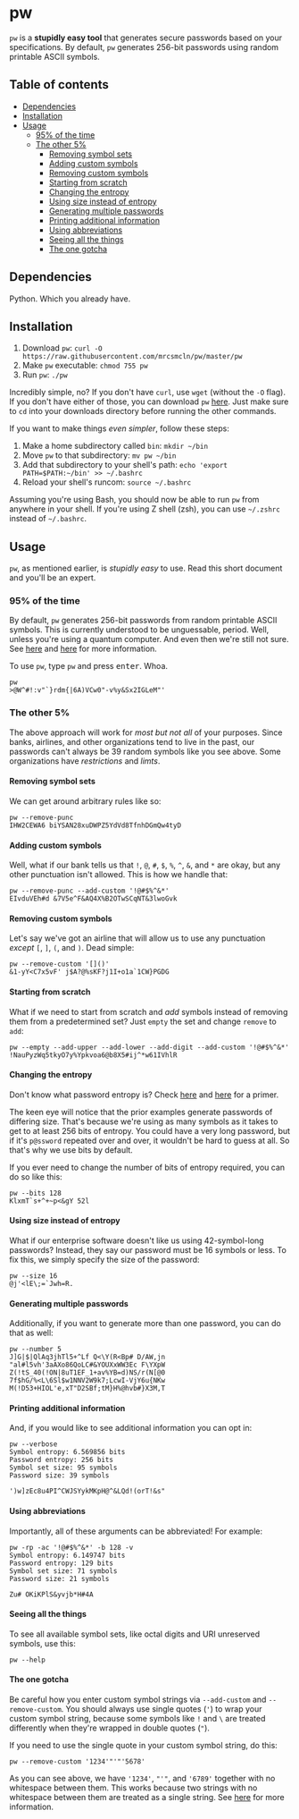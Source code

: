 

# pw

`pw` is a **stupidly easy tool** that generates secure passwords based on your specifications. By default, `pw` generates 256-bit passwords using random printable ASCII symbols.

## Table of contents
- [Dependencies](#dependencies)
- [Installation](#installation)
- [Usage](#usage)
  - [95% of the time](#95-of-the-time)
  - [The other 5%](#the-other-5)
    - [Removing symbol sets](#removing-symbol-sets)
    - [Adding custom symbols](#adding-custom-symbols)
    - [Removing custom symbols](#removing-custom-symbols)
    - [Starting from scratch](#starting-from-scratch)
    - [Changing the entropy](#changing-the-entropy)
    - [Using size instead of entropy](#using-size-instead-of-entropy)
    - [Generating multiple passwords](#generating-multiple-passwords)
    - [Printing additional information](#printing-additional-information)
    - [Using abbreviations](#using-abbreviations)
    - [Seeing all the things](#seeing-all-the-things)
    - [The one gotcha](#the-one-gotcha)

## Dependencies

Python. Which you already have.

## Installation

1. Download `pw`: `curl -O https://raw.githubusercontent.com/mrcsmcln/pw/master/pw`
2. Make `pw` executable: `chmod 755 pw`
3. Run `pw`: `./pw`

Incredibly simple, no? If you don't have `curl`, use `wget` (without the `-O` flag). If you don't have either of those, you can download `pw` [here](https://raw.githubusercontent.com/mrcsmcln/pw/master/pw). Just make sure to `cd` into your downloads directory before running the other commands.

If you want to make things *even simpler*, follow these steps:

1. Make a home subdirectory called `bin`: `mkdir ~/bin`
2. Move `pw` to that subdirectory: `mv pw ~/bin`
3. Add that subdirectory to your shell's path: `echo 'export PATH=$PATH:~/bin' >> ~/.bashrc`
4. Reload your shell's runcom: `source ~/.bashrc`

Assuming you're using Bash, you should now be able to run `pw` from anywhere in your shell. If you're using Z shell (zsh), you can use `~/.zshrc` instead of `~/.bashrc`.

## Usage

`pw`, as mentioned earlier, is *stupidly easy* to use. Read this short document and you'll be an expert.

### 95% of the time

By default, `pw` generates 256-bit passwords from random printable ASCII symbols. This is currently understood to be unguessable, period. Well, unless you're using a quantum computer. And even then we're still not sure. See [here](https://en.wikipedia.org/wiki/Password_strength#Required_Bits_of_Entropy) and [here](https://www.schneier.com/crypto-gram/archives/1999/0215.html) for more information.

To use `pw`, type `pw` and press <kbd>enter</kbd>. Whoa.

```
pw
>@W^#!:v"`}rdm{|6A)VCw0"-v%y&Sx2IGLeM"'
```

### The other 5%

The above approach will work for *most but not all* of your purposes. Since banks, airlines, and other organizations tend to live in the past, our passwords can't always be 39 random symbols like you see above. Some organizations have *restrictions* and *limts*.

#### Removing symbol sets

We can get around arbitrary rules like so:

```
pw --remove-punc
IHW2CEWA6 biYSAN28xuDWPZ5YdVd8TfnhDGmQw4tyD
```

#### Adding custom symbols

Well, what if our bank tells us that `!`, `@`, `#`, `$`, `%`, `^`, `&`, and `*` are okay, but any other punctuation isn't allowed. This is how we handle that:

```
pw --remove-punc --add-custom '!@#$%^&*'
EIvduVEh#d &7V5e^F&AQ4X%B2OTwSCqNT&3lwoGvk
```

#### Removing custom symbols

Let's say we've got an airline that will allow us to use any punctuation *except* `[`, `]`, `(`, and `)`. Dead simple:

```
pw --remove-custom '[]()'
&1-yY<C7x5vF' j$A?@%sKF?j1I+o1a`1CW}PGDG
```

#### Starting from scratch

What if we need to start from scratch and *add* symbols instead of removing them from a predetermined set? Just `empty` the set and change `remove` to `add`:

```
pw --empty --add-upper --add-lower --add-digit --add-custom '!@#$%^&*'
!NauPyzWq5tkyO7y%Ypkvoa6@b8X5#ij^*w61IVhlR
```

#### Changing the entropy

Don't know what password entropy is? Check [here](https://xkcd.com/936/) and [here](https://en.wikipedia.org/wiki/Password_strength#Entropy_as_a_measure_of_password_strength) for a primer.

The keen eye will notice that the prior examples generate passwords of differing size. That's because we're using as many symbols as it takes to get to at least 256 bits of entropy. You could have a very long password, but if it's `p@ssword` repeated over and over, it wouldn't be hard to guess at all. So that's why we use bits by default.

If you ever need to change the number of bits of entropy required, you can do so like this:

```
pw --bits 128
KlxmT`s+^+~p<&gY 52l
```

#### Using size instead of entropy

What if our enterprise software doesn't like us using 42-symbol-long passwords? Instead, they say our password must be 16 symbols or less. To fix this, we simply specify the size of the password:

```
pw --size 16
@j'<lE\;=`Jwh=R.
```

#### Generating multiple passwords

Additionally, if you want to generate more than one password, you can do that as well:

```
pw --number 5
J]G|$|QlAq3jhTl5+^Lf Q<\Y(R<Bp# D/AW,jn
"al#l5vh'3aAXo86QoLC#&YOUXxWW3Ec F\YXpW
Z(!tS_40(!ON|8uT1EF_1+av%YB=d)NS/r(N[@0
7f$hG/%<L\6Sl$w1NNV2W9k7;LcwI-VjY6u{NKw
M(!D53+HIOL'e,xT"D2SBf;tM}H%@hvb#}X3M,T
```

#### Printing additional information

And, if you would like to see additional information you can opt in:

```
pw --verbose
Symbol entropy: 6.569856 bits
Password entropy: 256 bits
Symbol set size: 95 symbols
Password size: 39 symbols

')w]zEc8u4PI^CWJSYykMKpH@^&LQd!(orT!&s"
```

#### Using abbreviations

Importantly, all of these arguments can be abbreviated! For example:

```
pw -rp -ac '!@#$%^&*' -b 128 -v
Symbol entropy: 6.149747 bits
Password entropy: 129 bits
Symbol set size: 71 symbols
Password size: 21 symbols

Zu# OKiKPlS&yvjb*H#4A
```

#### Seeing all the things

To see all available symbol sets, like octal digits and URI unreserved symbols, use this:

```
pw --help
```

#### The one gotcha

Be careful how you enter custom symbol strings via `--add-custom` and `--remove-custom`. You should always use single quotes (`'`) to wrap your custom symbol string, because some symbols like `!` and `\` are treated differently when they're wrapped in double quotes (`"`).

If you need to use the single quote in your custom symbol string, do this:

```
pw --remove-custom '1234'"'"'5678'
```

As you can see above, we have `'1234'`, `"'"`, and `'6789'` together with no whitespace between them. This works because two strings with no whitespace between them are treated as a single string. See [here](http://stackoverflow.com/questions/1250079/how-to-escape-single-quotes-within-single-quoted-strings) for more information.